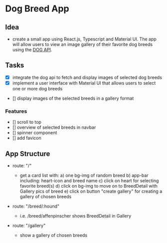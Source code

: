 # Dog Breed App

## Idea
- create a small app using React.js, Typescript and Material UI. The app will allow users to view an image gallery of their favorite dog breeds using the [DOG API](https://dog.ceo/dog-api/). 

## Tasks
- [x] integrate the dog api to fetch and display images of selected dog breeds
- [x] implement a user interface with Material UI that allows users to select one or more dog breeds
- [] display images of the selected breeds in a gallery format

### Features
- [] scroll to top
- [] overview of selected breeds in navbar
- [] spinner component
- [] add favicon

## App Structure
- route: "/"
    - get a card list with: 
        a) one bg-img of random breed
        b) app-bar including: heart-icon and breed name
        c) click on heart for selecting favorite breed(s)
        d) click on bg-img to move on to BreedDetail with Gallery pics of breed
        e) click on button "create gallery" for creating a gallery of chosen breeds

- route: "/breed/:hound"
    - i.e. /breed/affenpinscher
    shows BreedDetail in Gallery

- route: "/gallery"
    - show a gallery of chosen breeds
